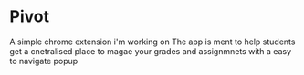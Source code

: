 # Pivot
A simple chrome extension i'm working on
The app is ment to help students get a cnetralised place to magae your grades and assignmnets with a easy to navigate popup
